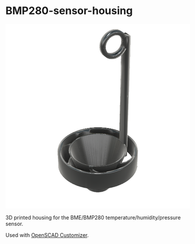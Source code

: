 # BMP280-sensor-housing

![Rendering of the sensor housing](main.png)

3D printed housing for the BME/BMP280 temperature/humidity/pressure sensor.

Used with [OpenSCAD Customizer](https://en.wikibooks.org/wiki/OpenSCAD_User_Manual/Customizer).
